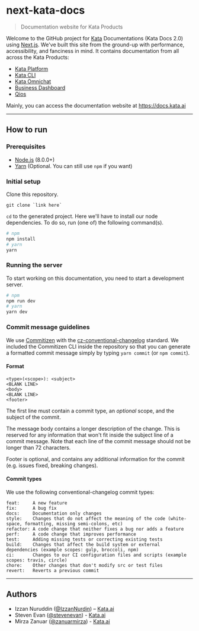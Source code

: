 # next-kata-docs

> Documentation website for Kata Products

Welcome to the GitHub project for [Kata](https://kata.ai) Documentations (Kata Docs 2.0) using [Next.js](https://nextjs.org/).
We've built this site from the ground-up with performance, accessibility, and fanciness in mind.
It contains documentation from all across the Kata Products:

-   [Kata Platform](https://docs.kata.ai/kata-platform)
-   [Kata CLI](https://github.com/kata-ai/kata-cli)
-   [Kata Omnichat](https://docs.kata.ai/kata-omnichat)
-   [Business Dashboard](https://docs.kata.ai/business-dashboard)
-   [Qios](https://docs.kata.ai/qios)

Mainly, you can access the documentation website at https://docs.kata.ai

---

## How to run

### Prerequisites

-   [Node.js](https://nodejs.org/en/) (8.0.0+)
-   [Yarn](https://yarnpkg.com) (Optional. You can still use `npm` if you want)

### Initial setup

Clone this repository.

```
git clone `link here`
```

`cd` to the generated project. Here we'll have to install our node dependencies. To do so, run (one of) the following command(s).

```bash
# npm
npm install
# yarn
yarn
```

### Running the server

To start working on this documentation, you need to start a development server.

```bash
# npm
npm run dev
# yarn
yarn dev
```

### Commit message guidelines

We use [Commitizen](https://github.com/commitizen/cz-cli) with the [cz-conventional-changelog](https://github.com/commitizen/cz-conventional-changelog) standard. We included the Commitizen CLI inside the repository so that you can generate a formatted commit message simply by typing `yarn commit` (or `npm commit`).

#### Format

```
<type>(<scope>): <subject>
<BLANK LINE>
<body>
<BLANK LINE>
<footer>
```

The first line must contain a commit type, an _optional_ scope, and the subject of the commit.

The message body contains a longer description of the change. This is reserved for any information that won't fit inside the subject line of a commit message. Note that each line of the commit message should not be longer than 72 characters.

Footer is optional, and contains any additional information for the commit (e.g. issues fixed, breaking changes).

#### Commit types

We use the following conventional-changelog commit types:

```
feat:     A new feature
fix:      A bug fix
docs:     Documentation only changes
style:    Changes that do not affect the meaning of the code (white-space, formatting, missing semi-colons, etc)
refactor: A code change that neither fixes a bug nor adds a feature
perf:     A code change that improves performance
test:     Adding missing tests or correcting existing tests
build:    Changes that affect the build system or external dependencies (example scopes: gulp, broccoli, npm)
ci:       Changes to our CI configuration files and scripts (example scopes: travis, circle)
chore:    Other changes that don't modify src or test files
revert:   Reverts a previous commit
```

---

## Authors

-   Izzan Nuruddin ([@IzzanNurdin](https://github.com/IzzanNurdin)) – [Kata.ai](https://kata.ai)
-   Steven Evan ([@stevenevan](https://github.com/stevenevan)) - [Kata.ai](https://kata.ai)
-   Mirza Zanuar ([@zanuarmirza](https://github.com/zanuarmirza)) - [Kata.ai](https://kata.ai)
